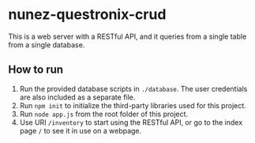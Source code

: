 # nunez-questronix-crud
This is a web server with a RESTful API, and it queries from a single table from a single database.  

## How to run
1. Run the provided database scripts in `./database`. The user credentials are also included as a separate file.
2. Run `npm init` to initialize the third-party libraries used for this project.
3. Run `node app.js` from the root folder of this project.
4. Use URI `/inventory` to start using the RESTful API, or go to the index page `/` to see it in use on a webpage.
